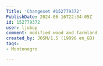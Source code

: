 ```yaml
---
Title: 'Changeset #152779372'
PublishDate: 2024-06-16T22:34:05Z
id: 152779372
user: ljubop
comment: modified wood and farmland
created_by: JOSM/1.5 (19096 en_GB)
tags:
- Montenegro

---
```


